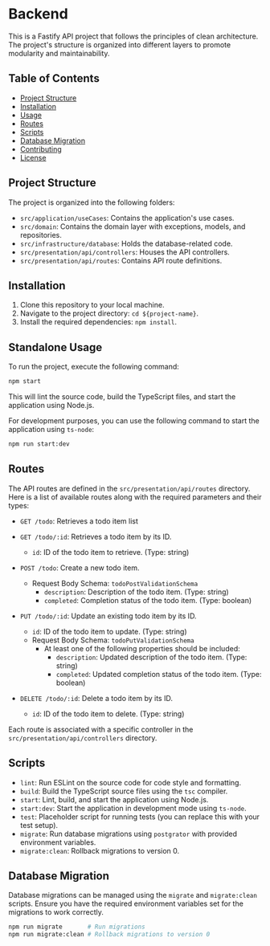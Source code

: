 # Backend

This is a Fastify API project that follows the principles of clean architecture. The project's structure is organized into different layers to promote modularity and maintainability.

## Table of Contents

- [Project Structure](#project-structure)
- [Installation](#installation)
- [Usage](#usage)
- [Routes](#routes)
- [Scripts](#scripts)
- [Database Migration](#database-migration)
- [Contributing](#contributing)
- [License](#license)

## Project Structure

The project is organized into the following folders:

- `src/application/useCases`: Contains the application's use cases.
- `src/domain`: Contains the domain layer with exceptions, models, and repositories.
- `src/infrastructure/database`: Holds the database-related code.
- `src/presentation/api/controllers`: Houses the API controllers.
- `src/presentation/api/routes`: Contains API route definitions.

## Installation

1. Clone this repository to your local machine.
2. Navigate to the project directory: `cd ${project-name}`.
3. Install the required dependencies: `npm install`.

## Standalone Usage

To run the project, execute the following command:

```sh
npm start
```

This will lint the source code, build the TypeScript files, and start the application using Node.js.

For development purposes, you can use the following command to start the application using `ts-node`:

```sh
npm run start:dev
```

## Routes

The API routes are defined in the `src/presentation/api/routes` directory. Here is a list of available routes along with the required parameters and their types:

- `GET /todo`: Retrieves a todo item list

- `GET /todo/:id`: Retrieves a todo item by its ID.
  - `id`: ID of the todo item to retrieve. (Type: string)
  
- `POST /todo`: Create a new todo item.
  - Request Body Schema: `todoPostValidationSchema`
    - `description`: Description of the todo item. (Type: string)
    - `completed`: Completion status of the todo item. (Type: boolean)

- `PUT /todo/:id`: Update an existing todo item by its ID.
  - `id`: ID of the todo item to update. (Type: string)
  - Request Body Schema: `todoPutValidationSchema`
    - At least one of the following properties should be included:
      - `description`: Updated description of the todo item. (Type: string)
      - `completed`: Updated completion status of the todo item. (Type: boolean)

- `DELETE /todo/:id`: Delete a todo item by its ID.
  - `id`: ID of the todo item to delete. (Type: string)

Each route is associated with a specific controller in the `src/presentation/api/controllers` directory.

## Scripts

- `lint`: Run ESLint on the source code for code style and formatting.
- `build`: Build the TypeScript source files using the `tsc` compiler.
- `start`: Lint, build, and start the application using Node.js.
- `start:dev`: Start the application in development mode using `ts-node`.
- `test`: Placeholder script for running tests (you can replace this with your test setup).
- `migrate`: Run database migrations using `postgrator` with provided environment variables.
- `migrate:clean`: Rollback migrations to version 0.

## Database Migration

Database migrations can be managed using the `migrate` and `migrate:clean` scripts. Ensure you have the required environment variables set for the migrations to work correctly.

```sh
npm run migrate       # Run migrations
npm run migrate:clean # Rollback migrations to version 0
```